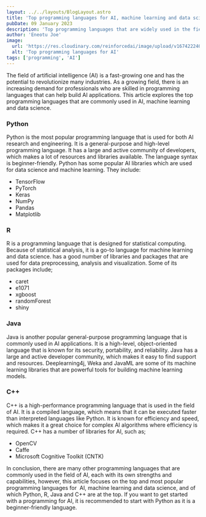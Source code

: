 ```yaml
---
layout: ../../layouts/BlogLayout.astro
title: 'Top programming languages for AI, machine learning and data science'
pubDate: 09 January 2023
description: 'Top programming languages that are widely used in the field of artificial intelligence, machine learning and data science.'
author: 'Eneotu Joe'
image:
  url: 'https://res.cloudinary.com/reinforcedai/image/upload/v1674222405/eneotu.com/top_programming_languages_for_ai_6567c2f8b2_bkqjrb.png'
  alt: 'Top programming languages for AI'
tags: ['programming', 'AI']
---
```

The field of artificial intelligence (AI) is a fast-growing one and has the potential to revolutionize many industries. As a growing field, there is an increasing demand for professionals who are skilled in programming languages that can help build AI applications. This article explores the top programming languages that are commonly used in AI, machine learning and data science.
 
### Python
Python is the most popular programming language that is used for both AI research and engineering. It is a general-purpose and high-level programming language. It has a large and active community of developers, which makes a lot of resources and libraries available. The language syntax is beginner-friendly. Python has some popular AI libraries which are used for data science and machine learning. They include:
  - TensorFlow
  - PyTorch
  - Keras
  - NumPy
  - Pandas
  - Matplotlib

### R
R is a programming language that is designed for statistical computing. Because of statistical analysis, it is a go-to language for machine learning and data science. has a good number of libraries and packages that are used for data preprocessing, analysis and visualization. Some of its packages include;
- caret
- e1071
- xgboost
- randomForest
- shiny
 
### Java
Java is another popular general-purpose programming language that is commonly used in AI applications. It is a high-level, object-oriented language that is known for its security, portability, and reliability. Java has a large and active developer community, which makes it easy to find support and resources. Deeplearning4j, Weka and JavaML are some of its machine learning libraries that are powerful tools for building machine learning models.
 
### C++
C++ is a high-performance programming language that is used in the field of AI. It is a compiled language, which means that it can be executed faster than interpreted languages like Python. It is known for efficiency and speed, which makes it a great choice for complex AI algorithms where efficiency is required. C++ has a number of libraries for AI, such as;
- OpenCV
- Caffe
- Microsoft Cognitive Toolkit (CNTK)
 
In conclusion, there are many other programming languages that are commonly used in the field of AI, each with its own strengths and capabilities, however, this article focuses on the top and most popular programming languages for  AI, machine learning and data science, and of which Python, R, Java and C++ are at the top. If you want to get started with a programming for AI, it is recommended to start with Python as it is a beginner-friendly language.